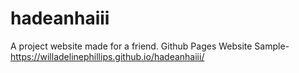 # hadeanhaiii
A project website made for a friend.
Github Pages Website Sample-
https://willadelinephillips.github.io/hadeanhaiii/